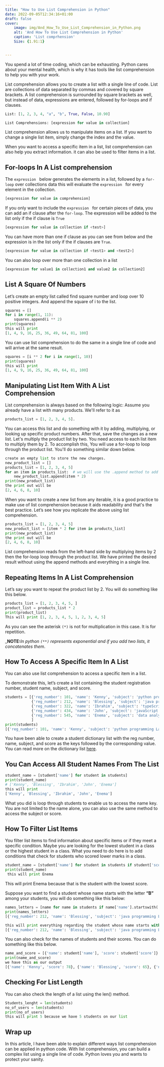 ```yaml
---
title: "How to Use List Comprehension in Python"
date: 2022-09-05T12:34:16+01:00
draft: false
cover:
    image: img/And_How_To_Use_List_Comprehension_in_Python.png
    alt: 'And How To Use List Comprehension in Python'
    caption: 'List comprhension'
    Size: {1.91:1}

    
---
```


You spend a lot of time coding, which can be exhausting. Python cares about your mental health, which is why it has tools like list comprehension to help you with your work.

List comprehension allows you to create a list with a single line of code. List are collections of data separated by commas and covered by square brackets. A list comprehension is surrounded by square brackets as well, but instead of data, expressions are entered, followed by for-loops and if clauses.

```python
List: [1, 2, 3, 4, "a", "b", True, False, 10.90]
```

```python
List Comprehensions: [expression for value in collection]

```

List comprehension allows us to manipulate items on a list. If you want to change a single list item, simply change the index and the value. 

When you want to access a specific item in a list, list comprehension can also help you extract information. it can also be used to filter items in a list.

## For-loops In A List comprehension
The `expression ` below generates the elements in a list, followed by a `for-loop` over collections data this will evaluate the `expression ` for every element in the collection.
```python
[expression for value in comprehension]
```

If you only want to include the `expression ` for certain pieces of data, you can add an if clause after the `for-loop`. The expression will be added to the list only if the if clause is `True`
```python
[expression for value in collection if <test>]
```

You can have more than one if clause as you can see from below and the expression is in the list only if the if clauses are `True`. 
```python
[expression for value in collection if <test1> and <test2>]
```

You can also loop over more than one collection in a list
```python
[expression for value1 in collection1 and value2 in collection2]
```

## List A Square Of Numbers
Let’s create an empty list called find square number and loop over 10 positive integers. And append the square of i to the list.

```python
squares = []
for i in range(1, 11):
    squares.append(i ** 2)
print(squares)
this will print 
[1, 4, 9, 16, 25, 36, 49, 64, 81, 100]
```
You can use list comprehension to do the same in a single line of code and will arrive at the same result.

```python
squares = [i ** 2 for i in range(1, 10)]
print(squares)
this will print 
[1, 4, 9, 16, 25, 36, 49, 64, 81, 100]
```
## Manipulating List Item With A List Comprehension
List comprehension is always based on the following logic: Assume you already have a list with many products. We'll refer to it as 

```python
products_list = [1, 2, 3, 4, 5]. 
```

You can access this list and do something with it by adding, multiplying, or looking up specific product numbers. After that, save the changes as a new list.
Let's multiply the product list by two. You need access to each list item to multiply them by 2. To accomplish this, You will use a for-loop to loop through the product list. You'll do something similar down below.

```python
create an empty list to store the new changes.
new_product_list = []
products_list = [1, 2, 3, 4, 5]
for an item in products_list:  # we will use the .append method to add each item multiplied by 2 in the new list.
    new_product_list.append(item * 2)
print(new_product_list)
the print out will be
[2, 4, 6, 8, 10]
```
When you want to create a new list from any iterable, it is a good practice to make use of list comprehension because it aids readability and that's the best practice. Let’s see how you replicate the above using list comprehension.

```python
products_list = [1, 2, 3, 4, 5]
new_product_list = [item * 2 for item in products_list]
print(new_product_list)
the print out will be
[2, 4, 6, 8, 10]
```
List comprehension reads from the left-hand side by multiplying items by 2 then the for-loop loop through the product list. 
We have printed the desired result without using the append methods and everything in a single line.

## Repeating Items In A List Comprehension 
Let’s say you want to repeat the product list by 2. You will do something like this below.
```python
products_list = [1, 2, 3, 4, 5, ]
product_list = products_list * 2
print(product_list)
This will print [1, 2, 3, 4, 5, 1, 2, 3, 4, 5]
```
As you can see the asterisk `(*)` is not for multiplication in this case. It is for repetition.

_**NOTE:**_In python `(**)` represents exponential and if you add two lists, it concatenates them_.

## How To Access A Specific Item In A List
You can also use list comprehension to access a specific item in a list. 

To demonstrate this, let’s create a list containing the student registration number, student name, subject, and score.

```python
students = [{'reg_number': 101, 'name': 'Kenny', 'subject': 'python programming Language', 'score': 78},
            {'reg_number': 212, 'name': 'Blessing', 'subject': 'java programming Language', 'score': 65},
            {'reg_number': 322, 'name': 'Ibrahim', 'subject': 'typeScript programming Language', 'score': 87},
            {'reg_number': 434, 'name': 'John', 'subject': 'javaScript programming Language', 'score': 90},
            {'reg_number': 545, 'name': 'Enema', 'subject': 'data analyst', 'score': 35}
            ]
print(students)
[{'reg_number': 101, 'name': 'Kenny', 'subject': 'python programming Language', 'score': 78}, {'reg_number': 212, 'name': 'Blessing', 'subject': 'java programming Language', 'score': 65}, {'reg_number': 322, 'name': 'Ibrahim', 'subject': 'typeScript programming Language', 'score': 87}, {'reg_number': 434, 'name': 'John', 'subject': 'javaScript programming Language', 'score': 90}, {'reg_number': 545, 'name': 'Enema', 'subject': 'data analyst', 'score': 35}]
```
You have been able to create a student dictionary list with the reg number, name, subject, and score as the keys followed by the corresponding value. You can read more on the dictionary list [here](https://dev.to/arvindmehairjan/what-are-the-differences-between-a-list-tuple-dictionary-set-in-python-2lm6).

## You Can Access All Student Names From The List

```python
student_name = [student['name'] for student in students]
print(student_name)
# ['Kenny', 'Blessing', 'Ibrahim', 'John', 'Enema']
this will print 
['Kenny', 'Blessing', 'Ibrahim', 'John', 'Enema']
```

What you did is loop through students to enable us to access the name key. You are not limited to the name alone, you can also use the same method to access the subject or score.

## How To Filter List Items 
You filter list items to find information about specific items or if they meet a specific condition. Maybe you are looking for the lowest student in a class or the highest student in a class.
What you need to do here is to add conditions that check for students who scored lower marks in a class. 

```python
student_name = [student['name'] for student in students if student['score'] <= 35]
print(student_name)
 this will print Enema
```
This will print Enema because that is the student with the lowest score.

Suppose you want to find a student whose name starts with the letter **“B”** among your students, you will do something like this below:

```python
names_letters = [name for name in students if name['name'].startswith('B')]
print(names_letters)
[{'reg_number': 212, 'name': 'Blessing', 'subject': 'java programming Language', 'score': 65}]
```
```python
this will print everything regarding the student whose name starts with the letter B.
[{'reg_number': 212, 'name': 'Blessing', 'subject': 'java programming Language', 'score': 65}]
```
You can also check for the names of students and their scores.
You can do something like this below.

```python
name_and_score = [{'name': student['name'], 'score': student['score']} for student in students]
print(name_and_score)
we have this as our output 
[{'name': 'Kenny', 'score': 78}, {'name': 'Blessing', 'score': 65}, {'name': 'Ibrahim', 'score': 87}, {'name': 'John', 'score': 90}, {'name': 'Enema', 'score': 35}]
```
## Checking For List Length
You can also check the length of a list using the len() method.

```python
Students_lenght = len(students)
no_of_users = len(students)
print(no_of_users)
this will print 5 because we have 5 students on our list
```

## Wrap up
In this article, I have been able to explain different ways list comprehension can be applied in python code. With list comprehension, you can build a complex list using a single line of code. Python loves you and wants to protect your sanity.
